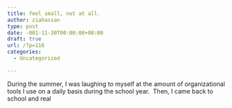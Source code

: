 ```yaml
---
title: feel small, not at all.
author: ziahassan
type: post
date: -001-11-30T00:00:00+00:00
draft: true
url: /?p=116
categories:
  - Uncategorized

---
```

During the summer, I was laughing to myself at the amount of organizational tools I use on a daily basis during the school year.  Then, I came back to school and real